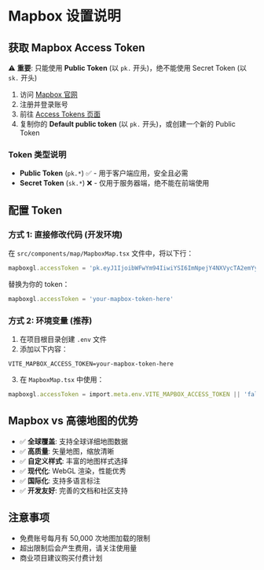 # Mapbox 设置说明

## 获取 Mapbox Access Token

⚠️ **重要**: 只能使用 **Public Token** (以 `pk.` 开头)，绝不能使用 Secret Token (以 `sk.` 开头)

1. 访问 [Mapbox 官网](https://www.mapbox.com/)
2. 注册并登录账号
3. 前往 [Access Tokens 页面](https://account.mapbox.com/access-tokens/)
4. 复制你的 **Default public token** (以 `pk.` 开头)，或创建一个新的 Public Token

### Token 类型说明
- **Public Token** (`pk.*`) ✅ - 用于客户端应用，安全且必需
- **Secret Token** (`sk.*`) ❌ - 仅用于服务器端，绝不能在前端使用

## 配置 Token

### 方式 1: 直接修改代码 (开发环境)
在 `src/components/map/MapboxMap.tsx` 文件中，将以下行：

```typescript
mapboxgl.accessToken = 'pk.eyJ1IjoibWFwYm94IiwiYSI6ImNpejY4NXVycTA2emYycXBndHRqcmZ3N3gifQ.rJcFIG214AriISLbB6B5aw'
```

替换为你的 token：

```typescript
mapboxgl.accessToken = 'your-mapbox-token-here'
```

### 方式 2: 环境变量 (推荐)
1. 在项目根目录创建 `.env` 文件
2. 添加以下内容：
```
VITE_MAPBOX_ACCESS_TOKEN=your-mapbox-token-here
```

3. 在 `MapboxMap.tsx` 中使用：
```typescript
mapboxgl.accessToken = import.meta.env.VITE_MAPBOX_ACCESS_TOKEN || 'fallback-token'
```

## Mapbox vs 高德地图的优势

- ✅ **全球覆盖**: 支持全球详细地图数据
- ✅ **高质量**: 矢量地图，缩放清晰
- ✅ **自定义样式**: 丰富的地图样式选择
- ✅ **现代化**: WebGL 渲染，性能优秀
- ✅ **国际化**: 支持多语言标注
- ✅ **开发友好**: 完善的文档和社区支持

## 注意事项

- 免费账号每月有 50,000 次地图加载的限制
- 超出限制后会产生费用，请关注使用量
- 商业项目建议购买付费计划 